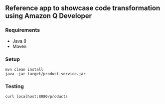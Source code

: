 ## Reference app to showcase code transformation using Amazon Q Developer

### Requirements
 - Java 8
 - Maven

### Setup
```
mvn clean install
java -jar target/product-service.jar
```

### Testing
```
curl localhost:8080/products
```

